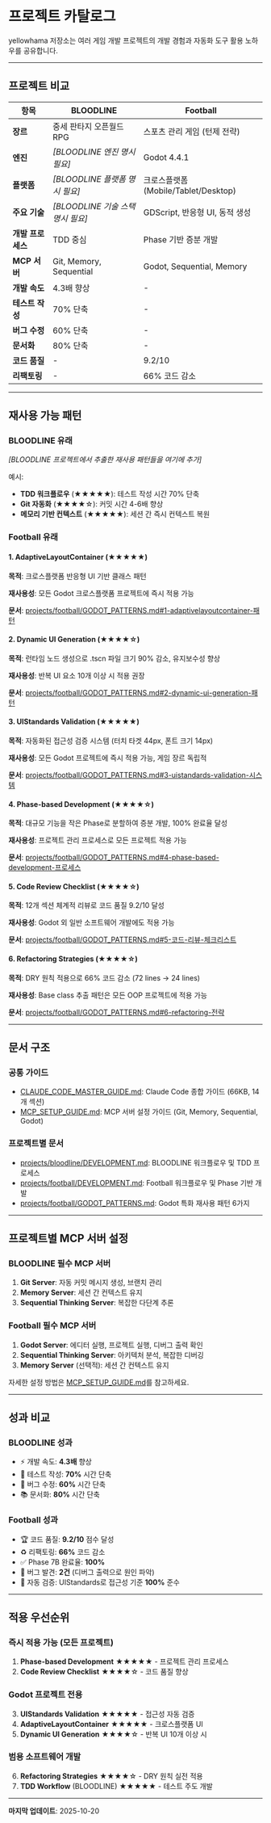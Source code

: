 # 프로젝트 카탈로그

yellowhama 저장소는 여러 게임 개발 프로젝트의 개발 경험과 자동화 도구 활용 노하우를 공유합니다.

---

## 프로젝트 비교

| 항목 | BLOODLINE | Football |
|------|-----------|----------|
| **장르** | 중세 판타지 오픈월드 RPG | 스포츠 관리 게임 (턴제 전략) |
| **엔진** | *[BLOODLINE 엔진 명시 필요]* | Godot 4.4.1 |
| **플랫폼** | *[BLOODLINE 플랫폼 명시 필요]* | 크로스플랫폼 (Mobile/Tablet/Desktop) |
| **주요 기술** | *[BLOODLINE 기술 스택 명시 필요]* | GDScript, 반응형 UI, 동적 생성 |
| **개발 프로세스** | TDD 중심 | Phase 기반 증분 개발 |
| **MCP 서버** | Git, Memory, Sequential | Godot, Sequential, Memory |
| **개발 속도** | 4.3배 향상 | - |
| **테스트 작성** | 70% 단축 | - |
| **버그 수정** | 60% 단축 | - |
| **문서화** | 80% 단축 | - |
| **코드 품질** | - | 9.2/10 |
| **리팩토링** | - | 66% 코드 감소 |

---

## 재사용 가능 패턴

### BLOODLINE 유래
*[BLOODLINE 프로젝트에서 추출한 재사용 패턴들을 여기에 추가]*

예시:
- **TDD 워크플로우** (★★★★★): 테스트 작성 시간 70% 단축
- **Git 자동화** (★★★★☆): 커밋 시간 4-6배 향상
- **메모리 기반 컨텍스트** (★★★★★): 세션 간 즉시 컨텍스트 복원

### Football 유래

#### 1. AdaptiveLayoutContainer (★★★★★)
**목적**: 크로스플랫폼 반응형 UI 기반 클래스 패턴

**재사용성**: 모든 Godot 크로스플랫폼 프로젝트에 즉시 적용 가능

**문서**: [projects/football/GODOT_PATTERNS.md#1-adaptivelayoutcontainer-패턴](projects/football/GODOT_PATTERNS.md)

#### 2. Dynamic UI Generation (★★★★☆)
**목적**: 런타임 노드 생성으로 .tscn 파일 크기 90% 감소, 유지보수성 향상

**재사용성**: 반복 UI 요소 10개 이상 시 적용 권장

**문서**: [projects/football/GODOT_PATTERNS.md#2-dynamic-ui-generation-패턴](projects/football/GODOT_PATTERNS.md)

#### 3. UIStandards Validation (★★★★★)
**목적**: 자동화된 접근성 검증 시스템 (터치 타겟 44px, 폰트 크기 14px)

**재사용성**: 모든 Godot 프로젝트에 즉시 적용 가능, 게임 장르 독립적

**문서**: [projects/football/GODOT_PATTERNS.md#3-uistandards-validation-시스템](projects/football/GODOT_PATTERNS.md)

#### 4. Phase-based Development (★★★★☆)
**목적**: 대규모 기능을 작은 Phase로 분할하여 증분 개발, 100% 완료율 달성

**재사용성**: 프로젝트 관리 프로세스로 모든 프로젝트 적용 가능

**문서**: [projects/football/GODOT_PATTERNS.md#4-phase-based-development-프로세스](projects/football/GODOT_PATTERNS.md)

#### 5. Code Review Checklist (★★★★☆)
**목적**: 12개 섹션 체계적 리뷰로 코드 품질 9.2/10 달성

**재사용성**: Godot 외 일반 소프트웨어 개발에도 적용 가능

**문서**: [projects/football/GODOT_PATTERNS.md#5-코드-리뷰-체크리스트](projects/football/GODOT_PATTERNS.md)

#### 6. Refactoring Strategies (★★★★☆)
**목적**: DRY 원칙 적용으로 66% 코드 감소 (72 lines → 24 lines)

**재사용성**: Base class 추출 패턴은 모든 OOP 프로젝트에 적용 가능

**문서**: [projects/football/GODOT_PATTERNS.md#6-refactoring-전략](projects/football/GODOT_PATTERNS.md)

---

## 문서 구조

### 공통 가이드
- [CLAUDE_CODE_MASTER_GUIDE.md](CLAUDE_CODE_MASTER_GUIDE.md): Claude Code 종합 가이드 (66KB, 14개 섹션)
- [MCP_SETUP_GUIDE.md](MCP_SETUP_GUIDE.md): MCP 서버 설정 가이드 (Git, Memory, Sequential, Godot)

### 프로젝트별 문서
- [projects/bloodline/DEVELOPMENT.md](projects/bloodline/DEVELOPMENT.md): BLOODLINE 워크플로우 및 TDD 프로세스
- [projects/football/DEVELOPMENT.md](projects/football/DEVELOPMENT.md): Football 워크플로우 및 Phase 기반 개발
- [projects/football/GODOT_PATTERNS.md](projects/football/GODOT_PATTERNS.md): Godot 특화 재사용 패턴 6가지

---

## 프로젝트별 MCP 서버 설정

### BLOODLINE 필수 MCP 서버
1. **Git Server**: 자동 커밋 메시지 생성, 브랜치 관리
2. **Memory Server**: 세션 간 컨텍스트 유지
3. **Sequential Thinking Server**: 복잡한 다단계 추론

### Football 필수 MCP 서버
1. **Godot Server**: 에디터 실행, 프로젝트 실행, 디버그 출력 확인
2. **Sequential Thinking Server**: 아키텍처 분석, 복잡한 디버깅
3. **Memory Server** (선택적): 세션 간 컨텍스트 유지

자세한 설정 방법은 [MCP_SETUP_GUIDE.md](MCP_SETUP_GUIDE.md)를 참고하세요.

---

## 성과 비교

### BLOODLINE 성과
- ⚡ 개발 속도: **4.3배** 향상
- 📝 테스트 작성: **70%** 시간 단축
- 🐛 버그 수정: **60%** 시간 단축
- 📚 문서화: **80%** 시간 단축

### Football 성과
- 🏆 코드 품질: **9.2/10** 점수 달성
- ♻️ 리팩토링: **66%** 코드 감소
- ✅ Phase 7B 완료율: **100%**
- 🐛 버그 발견: **2건** (디버그 출력으로 원인 파악)
- 🔧 자동 검증: UIStandards로 접근성 기준 **100%** 준수

---

## 적용 우선순위

### 즉시 적용 가능 (모든 프로젝트)
1. **Phase-based Development** ★★★★★ - 프로젝트 관리 프로세스
2. **Code Review Checklist** ★★★★☆ - 코드 품질 향상

### Godot 프로젝트 전용
3. **UIStandards Validation** ★★★★★ - 접근성 자동 검증
4. **AdaptiveLayoutContainer** ★★★★★ - 크로스플랫폼 UI
5. **Dynamic UI Generation** ★★★★☆ - 반복 UI 10개 이상 시

### 범용 소프트웨어 개발
6. **Refactoring Strategies** ★★★★☆ - DRY 원칙 실전 적용
7. **TDD Workflow** (BLOODLINE) ★★★★★ - 테스트 주도 개발

---

**마지막 업데이트**: 2025-10-20
